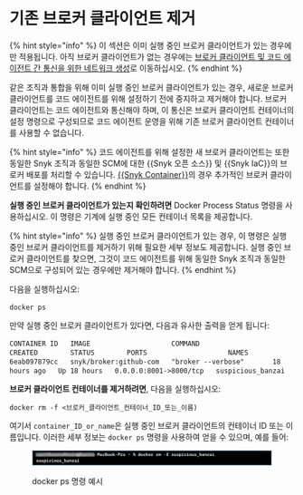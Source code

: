 # 기존 브로커 클라이언트 제거

{% hint style="info" %}
이 섹션은 이미 실행 중인 브로커 클라이언트가 있는 경우에만 적용됩니다. 아직 브로커 클라이언트가 없는 경우에는 [브로커 클라이언트 및 코드 에이전트 간 통신을 위한 네트워크 생성](create-network-for-broker-client-and-code-agent-communication.md)로 이동하십시오.
{% endhint %}

같은 조직과 통합을 위해 이미 실행 중인 브로커 클라이언트가 있는 경우, 새로운 브로커 클라이언트를 코드 에이전트를 위해 설정하기 전에 중지하고 제거해야 합니다. 브로커 클라이언트는 코드 에이전트와 통신해야 하며, 이 통신은 브로커 클라이언트 컨테이너의 설정 명령으로 구성되므로 코드 에이전트 운영을 위해 기존 브로커 클라이언트 컨테이너를 사용할 수 없습니다.

{% hint style="info" %}
코드 에이전트를 위해 설정한 새 브로커 클라이언트는 또한 동일한 Snyk 조직과 동일한 SCM에 대한 {{Snyk 오픈 소스}} 및 {{Snyk IaC}}의 브로커 배포를 처리할 수 있습니다. [{{Snyk Container}}](../../snyk-broker-container-registry-agent/)의 경우 추가적인 브로커 클라이언트를 설정해야 합니다.
{% endhint %}

**실행 중인 브로커 클라이언트가 있는지 확인하려면** Docker Process Status 명령을 사용하십시오. 이 명령은 기계에 실행 중인 모든 컨테이너 목록을 제공합니다.

{% hint style="info" %}
실행 중인 브로커 클라이언트가 있는 경우, 이 명령은 실행 중인 브로커 클라이언트를 제거하기 위해 필요한 세부 정보도 제공합니다. 실행 중인 브로커 클라이언트를 찾으면, 그것이 코드 에이전트를 위해 동일한 Snyk 조직과 동일한 SCM으로 구성되어 있는 경우에만 제거해야 합니다.
{% endhint %}

다음을 실행하십시오:

```
docker ps
```

만약 실행 중인 브로커 클라이언트가 있다면, 다음과 유사한 출력을 얻게 됩니다:

```
CONTAINER ID   IMAGE                    COMMAND                  CREATED        STATUS        PORTS                    NAMES
6eab097879cc   snyk/broker:github-com   "broker --verbose"       18 hours ago   Up 18 hours   0.0.0.0:8001->8000/tcp   suspicious_banzai
```

**브로커 클라이언트 컨테이너를 제거하려면**, 다음을 실행하십시오:

```
docker rm -f <브로커_클라이언트_컨테이너_ID_또는_이름)
```

여기서 `container_ID_or_name`은 실행 중인 브로커 클라이언트의 컨테이너 ID 또는 이름입니다. 이러한 세부 정보는 `docker ps` 명령을 사용하여 얻을 수 있으며, 예를 들어:

<figure><img src="../../../../.gitbook/assets/Broker Client - removing.png" alt="docker ps 명령 예시"><figcaption><p>docker ps 명령 예시</p></figcaption></figure>